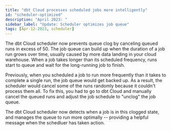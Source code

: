 ```yaml
---
title: "dbt Cloud processes scheduled jobs more intelligently"
id: "scheduler-optimized"
description: "April 2023: "
sidebar_label: "Update: Scheduler optimizes job queue"
tags: [Apr-12-2023, scheduler]
---
```


The dbt Cloud scheduler now prevents queue clog by canceling queued runs in excess of 50. The job queue can build up when the duration of a job run grows over time, usually caused by more data landing in your cloud warehouse. When a job takes longer than its scheduled frequency, runs start to queue and wait for the long-running job to finish. 

Previously, when you scheduled a job to run more frequently than it takes to complete a single run, the job queue would get backed up.  As a result, the scheduler would cancel some of the runs randomly because it couldn't process them all.  To fix this, you had to go to dbt Cloud and manually cancel the queued runs and adjust the job schedule to "unclog" the job queue.

The dbt Cloud scheduler now detects when a job is in this clogged state, and manages the queue to run more optimally -- providing a helpful message when the schedluer has taken action.
